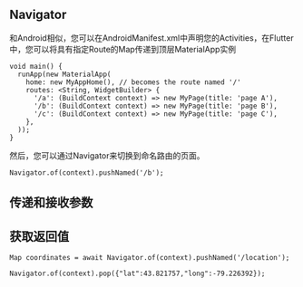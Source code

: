## Navigator

和Android相似，您可以在AndroidManifest.xml中声明您的Activities，在Flutter中，您可以将具有指定Route的Map传递到顶层MaterialApp实例

```
void main() {
  runApp(new MaterialApp(
    home: new MyAppHome(), // becomes the route named '/'
    routes: <String, WidgetBuilder> {
      '/a': (BuildContext context) => new MyPage(title: 'page A'),
      '/b': (BuildContext context) => new MyPage(title: 'page B'),
      '/c': (BuildContext context) => new MyPage(title: 'page C'),
    },
  ));
}
```

然后，您可以通过Navigator来切换到命名路由的页面。

```
Navigator.of(context).pushNamed('/b');
```


## 传递和接收参数


## 获取返回值

```
Map coordinates = await Navigator.of(context).pushNamed('/location');
```

```
Navigator.of(context).pop({"lat":43.821757,"long":-79.226392});
```